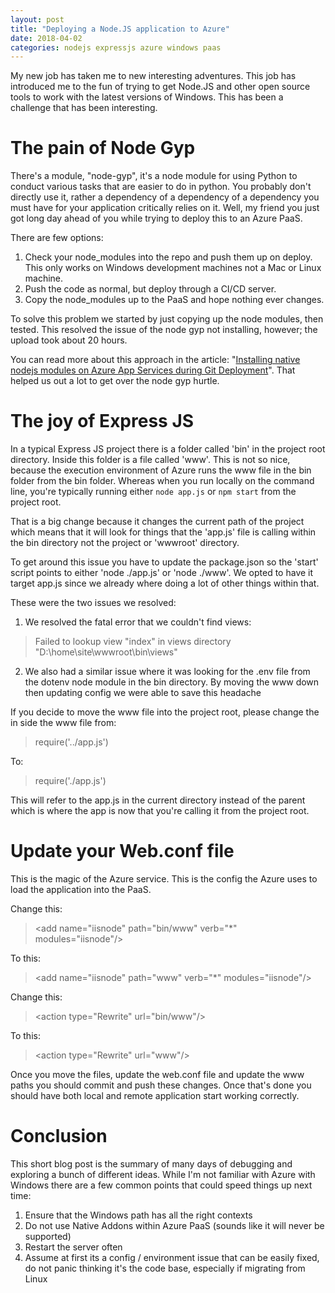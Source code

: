 ```yaml
---
layout: post
title: "Deploying a Node.JS application to Azure"
date: 2018-04-02
categories: nodejs expressjs azure windows paas
---
```


My new job has taken me to new interesting adventures. This job has introduced me to the fun of trying to get Node.JS and other open source tools to work with the latest versions of Windows. This has been a challenge that has been interesting.

# The pain of Node Gyp

There's a module, "node-gyp", it's a node module for using Python to conduct various tasks that are easier to do in python. You probably don't directly use it, rather a dependency of a dependency of a dependency you must have for your application critically relies on it. Well, my friend you just got long day ahead of you while trying to deploy this to an Azure PaaS.

There are few options:

1. Check your node_modules into the repo and push them up on deploy. This only works on Windows development machines not a Mac or Linux machine.
2. Push the code as normal, but deploy through a CI/CD server.
3. Copy the node_modules up to the PaaS and hope nothing ever changes.

To solve this problem we started by just copying up the node modules, then tested. This resolved the issue of the node gyp not installing, however; the upload took about 20 hours.

You can read more about this approach in the article: "[Installing native nodejs modules on Azure App Services during Git Deployment](https://ourwayoflyf.com/installing-native-nodejs-moduleson-azure-app-services-during-git-deployment/)". That helped us out a lot to get over the node gyp hurtle.

# The joy of Express JS

In a typical Express JS project there is a folder called 'bin' in the project root directory. Inside this folder is a file called 'www'. This is not so nice, because the execution environment of Azure runs the www file in the bin folder from the bin folder. Whereas when you run locally on the command line, you're typically running either `node app.js` or `npm start` from the project root.

That is a big change because it changes the current path of the project which means that it will look for things that the 'app.js' file is calling within the bin directory not the project or 'wwwroot' directory.

To get around this issue you have to update the package.json so the 'start' script points to either 'node ./app.js' or 'node ./www'. We opted to have it target app.js since we already where doing a lot of other things within that.

These were the two issues we resolved:

1. We resolved the fatal error that we couldn't find views:
  > Failed to lookup view \"index\" in views directory \"D:\\home\\site\\wwwroot\\bin\\views\"
2. We also had a similar issue where it was looking for the .env file from the dotenv node module in the bin directory. By moving the www down then updating config we were able to save this headache

If you decide to move the www file into the project root, please change the in side the www file from:

> require('../app.js')

To:

> require('./app.js')

This will refer to the app.js in the current directory instead of the parent which is where the app is now that you're calling it from the project root.

# Update your Web.conf file

This is the magic of the Azure service. This is the config the Azure uses to load the application into the PaaS.

Change this:
>    &lt;add name="iisnode" path="bin/www" verb="*" modules="iisnode"/>

To this:
>    &lt;add name="iisnode" path="www" verb="*" modules="iisnode"/>

Change this:
>    &lt;action type="Rewrite" url="bin/www"/>

To this:
>    &lt;action type="Rewrite" url="www"/>

Once you move the files, update the web.conf file and update the www paths you should commit and push these changes. Once that's done you should have both local and remote application start working correctly.

# Conclusion

This short blog post is the summary of many days of debugging and exploring a bunch of different ideas. While I'm not familiar with Azure with Windows there are a few common points that could speed things up next time:

1. Ensure that the Windows path has all the right contexts
2. Do not use Native Addons within Azure PaaS (sounds like it will never be supported)
3. Restart the server often
4. Assume at first its a config / environment issue that can be easily fixed, do not panic thinking it's the code base, especially if migrating from Linux


